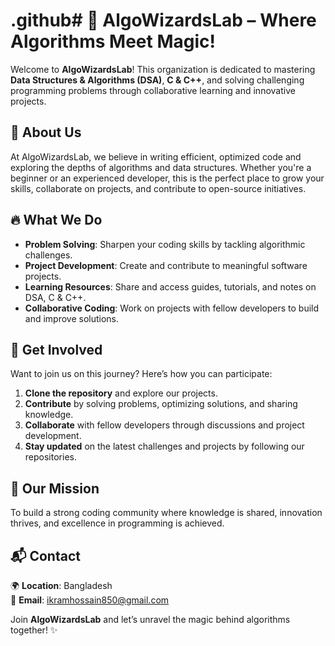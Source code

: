 # .github# 🚀 AlgoWizardsLab – Where Algorithms Meet Magic!  

Welcome to **AlgoWizardsLab**! This organization is dedicated to mastering **Data Structures & Algorithms (DSA)**, **C & C++**, and solving challenging programming problems through collaborative learning and innovative projects.  

## 🌟 About Us  
At AlgoWizardsLab, we believe in writing efficient, optimized code and exploring the depths of algorithms and data structures. Whether you're a beginner or an experienced developer, this is the perfect place to grow your skills, collaborate on projects, and contribute to open-source initiatives.

## 🔥 What We Do  
- **Problem Solving**: Sharpen your coding skills by tackling algorithmic challenges.  
- **Project Development**: Create and contribute to meaningful software projects.  
- **Learning Resources**: Share and access guides, tutorials, and notes on DSA, C & C++.  
- **Collaborative Coding**: Work on projects with fellow developers to build and improve solutions.  

## 🚀 Get Involved  
Want to join us on this journey? Here’s how you can participate:  
1. **Clone the repository** and explore our projects.  
2. **Contribute** by solving problems, optimizing solutions, and sharing knowledge.  
3. **Collaborate** with fellow developers through discussions and project development.  
4. **Stay updated** on the latest challenges and projects by following our repositories.  

## 🎯 Our Mission  
To build a strong coding community where knowledge is shared, innovation thrives, and excellence in programming is achieved.  

## 📬 Contact  
🌍 **Location**: Bangladesh  
📧 **Email**: ikramhossain850@gmail.com  

Join **AlgoWizardsLab** and let’s unravel the magic behind algorithms together! ✨  
